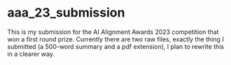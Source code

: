 # aaa\_23\_submission

This is my submission for the AI Alignment Awards 2023 competition that won a first round prize.
Currently there are two raw files, exactly the thing I submitted (a 500-word summary and a pdf extension), I plan to rewrite this in a clearer way.
